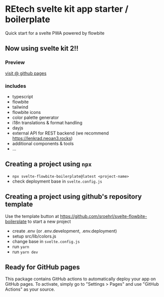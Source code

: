 
# REtech svelte kit app starter / boilerplate

Quick start for a svelte PWA powered by flowbite

## Now using svelte kit 2!!

### Preview

[visit @ github pages](https://sroehrl.github.io/svelte-flowbite-boilerplate)

### includes
- typescript
- flowbite
- tailwind
- flowbite icons
- color palette generator
- i18n translations & format handling
- dayjs
- external API for REST backend (we recommend https://lenkrad.neoan3.rocks)
- additional components & tools
- ...

## Creating a project using `npx`

- `npx svelte-flowbite-boilerplate@latest <project-name>`
- check deployment base in `svelte.config.js`

## Creating a project using github's repository template

Use the template button at https://github.com/sroehrl/svelte-flowbite-boilerplate to start a new project

- create .env (or .env.development, .env.deployment)
- setup src/lib/colors.js
- change base in `svelte.config.js`
- run `yarn`
- run `yarn dev`

## Ready for GitHub pages
This package contains GitHub actions to automatically deploy your app on GitHub pages. To activate, simply go to "Settings > Pages"
and use "GitHub Actions" as your source.


